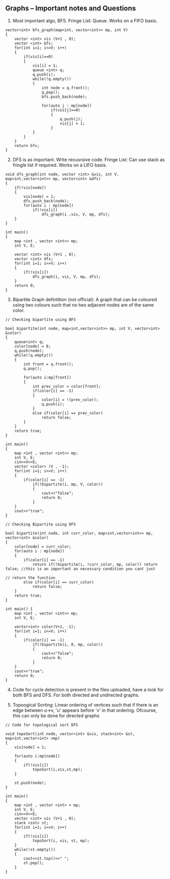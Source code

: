 ## Graphs – Important notes and Questions

1) Most important algo, BFS. 
Fringe List: Queue. Works on a FIFO basis. 
```
vector<int> bfs_graph(map<int, vector<int>> mp, int V)
{
    vector <int> vis (V+1 , 0);
    vector <int> bfs;
    for(int i=1; i<=V; i++)
    {
        if(vis[i]==0)
        {
            vis[i] = 1;
            queue <int> q;
            q.push(i);
            while(!q.empty())
            {
                int node = q.front();
                q.pop();
                bfs.push_back(node);

                for(auto j : mp[node])
                    if(vis[j]==0)
                    {
                        q.push(j);
                        vis[j] = 1;
                    }
            }
        }
    }
    return bfs;
}
```

2) DFS is as important. Write recusrsive code. 
Fringe List: Can use stack as fringle list if required. Works on a LIFO basis. 
```
void dfs_graph(int node, vector <int> &vis, int V, map<int,vector<int>> mp, vector<int> &dfs)
{
    if(!vis[node])
    {
        vis[node] = 1;
        dfs.push_back(node);
        for(auto i : mp[node])
            if(!vis[i])
                dfs_graph(i ,vis, V, mp, dfs);
    }
}

int main() 
{
    map <int , vector <int>> mp;
    int V, E;
 
    vector <int> vis (V+1 , 0);
    vector <int> dfs;
    for(int i=1; i<=V; i++)
    {
        if(!vis[i])
            dfs_graph(i, vis, V, mp, dfs);
    }
    return 0;
}

```

3)  Bipartite Graph defintition (not official): A graph that can be coloured using two colours such that no two adjacent nodes are of the same color. <br>  
```
// Checking bipartite using BFS

bool bipartite(int node, map<int,vector<int>> mp, int V, vector<int> &color)
{
    queue<int> q;
    color[node] = 0;
    q.push(node);
    while(!q.empty())
    {
        int front = q.front();
        q.pop();

        for(auto i:mp[front])
        {
            int prev_color = color[front];
            if(color[i] == -1)
            {
                color[i] = !(prev_color);
                q.push(i);
            }
            else if(color[i] == prev_color)
                return false;
        }
    }
    return true;
}

int main() 
{
    map <int , vector <int>> mp;
    int V, E;
    cin>>V>>E;
    vector <color> (V , -1);
    for(int i=1; i<=V; i++)
    {
        if(color[i] == -1)
            if(!bipartite(i, mp, V, color))
            {
                cout<<"false";
                return 0;
            }
    }
    cout<<"true";
}
```
```
// Checking Bipartite using DFS

bool bipartite(int node, int curr_color, map<int,vector<int>> mp, vector<int> &color)
{
    color[node] = curr_color;
    for(auto i : mp[node])
    {
        if(color[i] == -1)
            return if(!bipartite(i, !curr_color, mp, color)) return false; //this is an important an necessary condition you cant just 
                                                                            // return the function  
        else if(color[i] == curr_color)
            return false;
    }
    return true;
}

int main() {
    map <int , vector <int>> mp;
    int V, E;
    
    vector<int> color(V+1, -1);
    for(int i=1; i<=V; i++)
    {
        if(color[i] == -1)
            if(!bipartite(i, 0, mp, color))
            {
                cout<<"false";
                return 0;
            }
    }
    cout<<"true";
    return 0;
}
```

4) Code for cycle detection is present in the files uploaded, have a look for both BFS and DFS. For both directed and undirected graphs. <br>

5) Topoogical Sorting: Linear ordering of vertices such that if there is an edge between u->v, 'u' appears before 'v' in that ordering. Ofcourse, this can only be done for directed graphs <br>
```
// Code for topological sort DFS

void topoSort(int node, vector<int> &vis, stack<int> &st, map<int,vector<int> >mp)
{
    vis[node] = 1;

    for(auto i:mp[node])
    {
        if(!vis[i])
            topoSort(i,vis,st,mp);
    }

    st.push(node);
}

int main() 
{
    map <int , vector <int> > mp;
    int V, E;
    cin>>V>>E;
    vector <int> vis (V+1 , 0);
    stack <int> st;
    for(int i=1; i<=V; i++)
    {
        if(!vis[i])
            topoSort(i, vis, st, mp);
    }
    while(!st.empty())
    {
        cout<<st.top()<<" ";
        st.pop();
    }
}
```